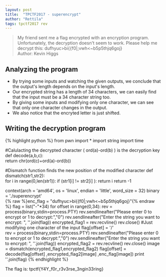 ```yaml
---
layout: post
title:  "TPCTF2017 - superencrypt"
author: "Rettila"
tags: tpctf2017 rev 
---
```


> My friend sent me a flag encrypted with an encryption program. Unfortunately, the decryption doesn't seem to work. Please help me decrypt this: dufhyuc\>bi\{\{f0\|;vwh\<\~b5p5thjq6goj\}  
Author: Kevin Higgs

## Analyzing the program
- By trying some inputs and watching the given outputs, we conclude that the output's length depends on the input's length.
- Our encrypted string has a length of 34 characters, we can easily find that the input must be a 34 character string too.
- By giving some inputs and modifying only one character, we can see that only one character changes in the output. 
- We also notice that the encryted letter is just shifted.

## Writing the decryption program
{% highlight python %}
from pwn import *
import string
import time

#Calulacting the decrypted character ( ord(a)-ord(b) ) is the decryption key
def decode(a,b,c):	
	return chr(ord(c)+ord(a)-ord(b)) 

#Dismatch function finds the new position of the modified character
def dismatch(str1,str2):	
    for i in range(0,len(str1)):
        if (str1[i] != str2[i] ):
            return i
    return -1
	
context(arch = 'amd64', os = 'linux', endian = 'little', word_size = 32)
binary = './superencrypt'  
{% raw %}enc_flag = "dufhyuc>bi{{f0|;vwh<~b5p5thjq6goj}"{% endraw %}
flag = list("-"*34)
for offset in range(0,34):
    rev = process(binary,stdin=process.PTY)
    rev.sendlineafter("Please enter 0 to encrypt or 1 to decrypt:","0")
    rev.sendlineafter("Enter the string you want to encrypt: ", ''.join(flag))
    encrypted_flag1 = rev.recvline()
    rev.close()
    #Just modifying one character of the input
    flag[offset] = '/'	
    rev = process(binary,stdin=process.PTY)
    rev.sendlineafter("Please enter 0 to encrypt or 1 to decrypt:","0")
    rev.sendlineafter("Enter the string you want to encrypt: ", ''.join(flag))
    encrypted_flag2 = rev.recvline()
    rev.close()
    image = dismatch(encrypted_flag1,encrypted_flag2)
    flag[offset] = decode(flag[offset] ,encrypted_flag2[image] ,enc_flag[image])
    print ''.join(flag)
{% endhighlight %}

The flag is: tpctf\{Y4Y_f0r_r3v3rse_3ngin33ring\}
